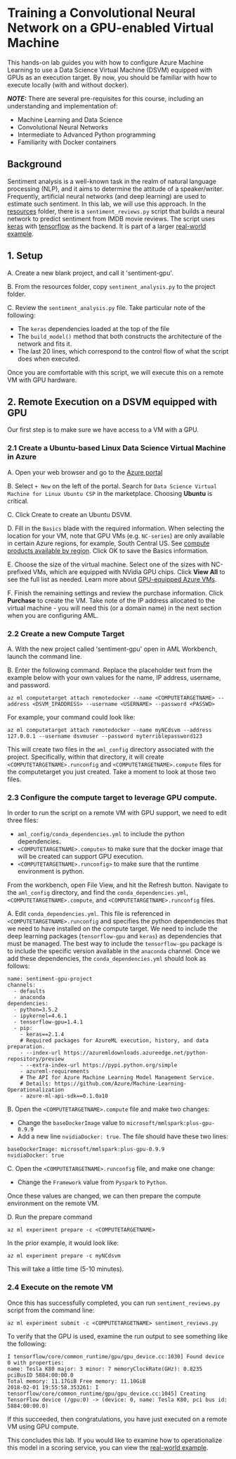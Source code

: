 # Training a Convolutional Neural Network on a GPU-enabled Virtual Machine

This hands-on lab guides you with how to configure Azure Machine Learning to use a Data Science Virtual Machine (DSVM) equipped with GPUs as an execution target. By now, you should be familiar with how to execute locally (with and without docker).

***NOTE:*** There are several pre-requisites for this course, including an understanding and implementation of: 
  *  Machine Learning and Data Science
  *  Convolutional Neural Networks
  *  Intermediate to Advanced Python programming
  *  Familiarity with Docker containers

## Background

Sentiment analysis is a well-known task in the realm of natural language processing (NLP), and it aims to determine the attitude of a speaker/writer. Frequently, artificial neural networks (and deep learning) are used to estimate such sentiment. In this lab, we will use this approach. In the [resources](resources) folder, there is a `sentiment_reviews.py` script that builds a neural network to predict sentiment from IMDB movie reviews. The script uses [keras](https://keras.io/) with [tensorflow](https://www.tensorflow.org/) as the backend. It is part
of a larger [real-world example](https://docs.microsoft.com/en-us/azure/machine-learning/preview/scenario-sentiment-analysis-deep-learning).

## 1. Setup

A. Create a new blank project, and call it 'sentiment-gpu'.

B. From the resources folder, copy `sentiment_analysis.py` to the project folder.

C. Review the `sentiment_analysis.py` file. Take particular note of the following:
  - The `keras` dependencies loaded at the top of the file
  - The `build_model()` method that both constructs the architecture of the network and fits it.
  - The last 20 lines, which correspond to the control flow of what the script does when executed.

Once you are comfortable with this script, we will execute this on a remote VM with GPU hardware.

## 2. Remote Execution on a DSVM equipped with GPU

Our first step is to make sure we have access to a VM with a GPU.

### 2.1 Create a Ubuntu-based Linux Data Science Virtual Machine in Azure

A. Open your web browser and go to the [Azure portal](https://portal.azure.com/)

B. Select `+ New` on the left of the portal.
Search for `Data Science Virtual Machine for Linux Ubuntu CSP` in the marketplace. Choosing **Ubuntu** is critical.

C. Click Create to create an Ubuntu DSVM.

D. Fill in the `Basics` blade with the required information. When selecting the location for your VM, note that GPU VMs (e.g. `NC-series`) are only available in certain Azure regions, for example, South Central US. See [compute products available by region](https://azure.microsoft.com/en-us/regions/services/). Click OK to save the Basics information.

E. Choose the size of the virtual machine. Select one of the sizes with NC-prefixed VMs, which are equipped with NVidia GPU chips. Click **View All** to see the full list as needed. Learn more about [GPU-equipped Azure VMs](https://docs.microsoft.com/en-us/azure/virtual-machines/windows/sizes-gpu).

F. Finish the remaining settings and review the purchase information. Click **Purchase** to create the VM. Take note of the IP address allocated to the virtual machine - you will need this (or a domain name) in the next section when you are configuring AML. 

### 2.2 Create a new Compute Target

A. With the new project called 'sentiment-gpu' open in AML Workbench, launch the command line. 

B. Enter the following command. Replace the placeholder text from the example below with your own values for the name, IP address, username, and password. 

```az ml computetarget attach remotedocker --name <COMPUTETARGETNAME> --address <DSVM_IPADDRESS> --username <USERNAME> --password <PASSWD>```

For example, your command could look like:

```az ml computetarget attach remotedocker --name myNCdsvm --address 127.0.0.1 --username dsvmuser --password myterriblepassword123```

This will create two files in the `aml_config` directory associated with the project. Specifically, within that directory, it will create `<COMPUTETARGETNAME>.runconfig` and `<COMPUTETARGETNAME>.compute` files for the computetarget you just created. Take a moment to look at those two files.

### 2.3 Configure the compute target to leverage GPU compute.

In order to run the script on a remote VM with GPU support, we need to edit three files: 

- `aml_config/conda_dependencies.yml` to include the python dependencies.
- `<COMPUTETARGETNAME>.compute>` to make sure that the docker image that will be created can support GPU execution.
- `<COMPUTETARGETNAME>.runconfig>` to make sure that the runtime environment is python.

From the workbench, open File View, and hit the Refresh button. Navigate to the `aml_config` directory, and find the `conda_dependencies.yml`, `<COMPUTETARGETNAME>.compute`, and `<COMPUTETARGETNAME>.runconfig` files.


A. Edit `conda_dependencies.yml`. This file is referenced in `<COMPUTETARGETNAME>.runconfig` and specifies the python dependencies that we need to have installed on the compute target. We need to include the deep learning packages (`tensorflow-gpu` and `keras`) as dependencies that must be managed. The best way to include the `tensorflow-gpu` package is to include the specific version available in the `anaconda` channel. Once we add these dependencies, the `conda_dependencies.yml` should look as follows:

```
name: sentiment-gpu-project
channels:
  - defaults
  - anaconda
dependencies:
  - python=3.5.2
  - ipykernel=4.6.1
  - tensorflow-gpu=1.4.1
  - pip:
    - keras==2.1.4
    # Required packages for AzureML execution, history, and data preparation.
    - --index-url https://azuremldownloads.azureedge.net/python-repository/preview
    - --extra-index-url https://pypi.python.org/simple
    - azureml-requirements
    # The API for Azure Machine Learning Model Management Service.
    # Details: https://github.com/Azure/Machine-Learning-Operationalization
    - azure-ml-api-sdk==0.1.0a10  
```


B. Open the `<COMPUTETARGETNAME>.compute` file and make two changes:

- Change the `baseDockerImage` value to `microsoft/mmlspark:plus-gpu-0.9.9` 
- Add a new line `nvidiaDocker: true`. The file should have these two lines:

```
baseDockerImage: microsoft/mmlspark:plus-gpu-0.9.9
nvidiaDocker: true
```

C. Open the `<COMPUTETARGETNAME>.runconfig` file, and make one change:

- Change the `Framework` value from `Pyspark` to `Python`. 

Once these values are changed, we can then prepare the compute environment on the remote VM.

D. Run the prepare command 

```az ml experiment prepare -c <COMPUTETARGETNAME>```

In the prior example, it would look like:

```az ml experiment prepare -c myNCdsvm```

This will take a little time (5-10 minutes).

### 2.4 Execute on the remote VM

Once this has successfully completed, you can run `sentiment_reviews.py` script from the command line:

`az ml experiment submit -c <COMPUTETARGETNAME> sentiment_reviews.py`

To verify that the GPU is used, examine the run output to see something like the following:

```
I tensorflow/core/common_runtime/gpu/gpu_device.cc:1030] Found device 0 with properties:
name: Tesla K80 major: 3 minor: 7 memoryClockRate(GHz): 0.8235
pciBusID 5884:00:00.0
Total memory: 11.17GiB Free memory: 11.10GiB
2018-02-01 19:55:58.353261: I tensorflow/core/common_runtime/gpu/gpu_device.cc:1045] Creating TensorFlow device (/gpu:0) -> (device: 0, name: Tesla K80, pci bus id: 5884:00:00.0)
```

If this succeeded, then congratulations, you have just executed on a remote VM using GPU compute. 

This concludes this lab. If you would like to examine how to operationalize this model in a scoring service, you can view the [real-world example](https://docs.microsoft.com/en-us/azure/machine-learning/preview/scenario-sentiment-analysis-deep-learning).